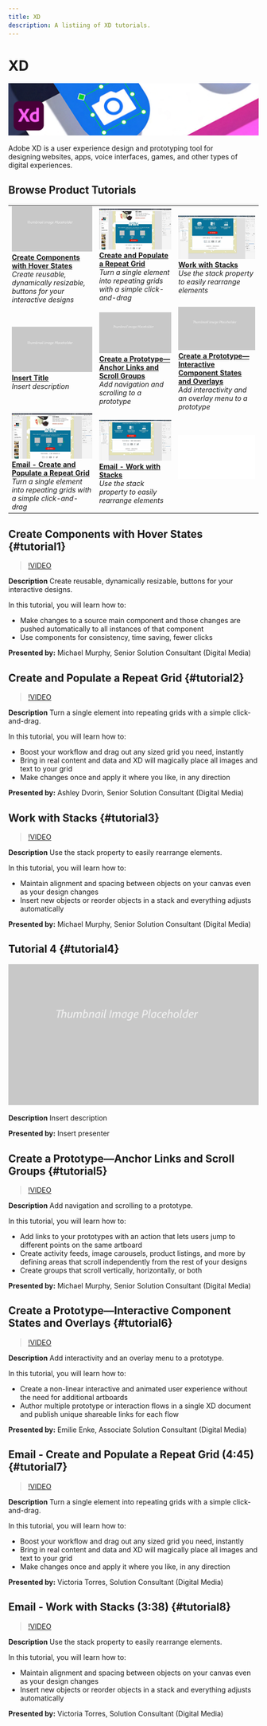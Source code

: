 ```yaml
---
title: XD
description: A listiing of XD tutorials.
---
```


# XD

![Tutorial Hero Image](../assets/XD.jpg)

Adobe XD is a user experience design and prototyping tool for designing websites, apps, voice interfaces, games, and other types of digital experiences.

## Browse Product Tutorials

<table>
<tr>
 <td>
   <a href="xd.md#tutorial1">
      <img alt="Create Components with Hover States" src="../assets/table_placeholder.png" />
   </a>
    <div>
   <a href="xd.md#tutorial1"><strong>Create Components with Hover States</strong></a>
    </div>
    <em>Create reusable, dynamically resizable, buttons for your interactive designs</em>
    <br>
  </td>
  <td>
    <a href="xd.md#tutorial2">
        <img alt="Create and Populate a Repeat Grid" src="../assets/xd_repeat_torres.jpg" />
    </a>
    <div>
    <a href="xd.md#tutorial2"><strong>Create and Populate a Repeat Grid</strong></a>
    </div>
    <em>Turn a single element into repeating grids with a simple click-and-drag</em>
    <br>
  </td>
  <td>
   <a href="xd.md#tutorial3">
      <img alt="Work with Stacks" src="../assets/xd_stacks_torres.jpg" />
   </a>
    <div>
    <a href="xd.md#tutorial3"><strong>Work with Stacks</strong></a>
    </div>
    <em>Use the stack property to easily rearrange elements</em>
    <br>
  </td>
</tr>
<tr>
 <td>
   <a href="xd.md#tutorial4">
      <img alt="Insert Title" src="../assets/table_placeholder.png" />
   </a>
    <div>
   <a href="xd.md#tutorial4"><strong>Insert Title</strong></a>
    </div>
    <em>Insert description</em>
    <br>
  </td>
  <td>
    <a href="xd.md#tutorial5">
        <img alt="Create a Prototype—Anchor Links and 
Scroll Groups" src="../assets/table_placeholder.png" />
    </a>
    <div>
    <a href="xd.md#tutorial5"><strong>Create a Prototype—Anchor Links and 
Scroll Groups</strong></a>
    </div>
    <em>Add navigation and scrolling to a prototype</em>
    <br>
  </td>
  <td>
   <a href="xd.md#tutorial6">
      <img alt="Create a Prototype—Interactive Component 
States and Overlays" src="../assets/table_placeholder.png" />
   </a>
    <div>
    <a href="xd.md#tutorial6"><strong>Create a Prototype—Interactive Component 
States and Overlays</strong></a>
    </div>
    <em>Add interactivity and an overlay menu to a prototype</em>
    <br>
  </td>
</tr>
<tr>
 <td>
   <a href="xd.md#tutorial7">
      <img alt="Email - Create and Populate a Repeat Grid" src="../assets/xd_repeat_torres.jpg" />
   </a>
    <div>
   <a href="xd.md#tutorial7"><strong>Email - Create and Populate a Repeat Grid</strong></a>
    </div>
    <em>Turn a single element into repeating grids with a simple click-and-drag</em>
    <br>
  </td>
  <td>
    <a href="xd.md#tutorial8">
        <img alt="Email - Work with Stacks" src="../assets/xd_stacks_torres.jpg" />
    </a>
    <div>
    <a href="xd.md#tutorial8"><strong>Email - Work with Stacks</strong></a>
    </div>
    <em>Use the stack property to easily rearrange elements</em>
    <br>
  </td>
  <td>
    <img alt="Spacer" src="../assets/Whitespacer.png" />
    <div>
    <br>
  </td>
</tr>
</table>

## Create Components with Hover States {#tutorial1}

>[!VIDEO](https://video.tv.adobe.com/v/326874?hidetitle=true)

**Description**
Create reusable, dynamically resizable, buttons for your interactive designs.

In this tutorial, you will learn how to:
* Make changes to a source main component and those changes are pushed automatically to all instances of that component
* Use components for consistency, time saving, fewer clicks

**Presented by:**
Michael Murphy, Senior Solution Consultant (Digital Media)

## Create and Populate a Repeat Grid {#tutorial2}

>[!VIDEO](https://video.tv.adobe.com/v/326955?hidetitle=true)

**Description**
Turn a single element into repeating grids with a simple click-and-drag.

In this tutorial, you will learn how to:
* Boost your workflow and drag out any sized grid you need, instantly
* Bring in real content and data and XD will magically place all images and text to your grid
* Make changes once and apply it where you like, in any direction

**Presented by:**
Ashley Dvorin, Senior Solution Consultant (Digital Media)

## Work with Stacks {#tutorial3}

>[!VIDEO](https://video.tv.adobe.com/v/326956?hidetitle=true)

**Description**
Use the stack property to easily rearrange elements.

In this tutorial, you will learn how to:
* Maintain alignment and spacing between objects on your canvas even as your design changes
* Insert new objects or reorder objects in a stack and everything adjusts automatically

**Presented by:**
Michael Murphy, Senior Solution Consultant (Digital Media)

## Tutorial 4 {#tutorial4}

![Video Hero Placeholder Image](../assets/table_placeholder.png)

**Description**
Insert description

**Presented by:** 
Insert presenter

## Create a Prototype—Anchor Links and Scroll Groups {#tutorial5}

>[!VIDEO](https://video.tv.adobe.com/v/326957?hidetitle=true)

**Description**
Add navigation and scrolling to a prototype.

In this tutorial, you will learn how to:
* Add links to your prototypes with an action that lets users jump to different points on the same artboard  
* Create activity feeds, image carousels, product listings, and more by defining areas that scroll independently from the rest of your designs
* Create groups that scroll vertically, horizontally, or both

**Presented by:**
Michael Murphy, Senior Solution Consultant (Digital Media)

## Create a Prototype—Interactive Component States and Overlays {#tutorial6}

>[!VIDEO](https://video.tv.adobe.com/v/326958?hidetitle=true)

**Description**
Add interactivity and an overlay menu to a prototype.

In this tutorial, you will learn how to:
* Create a non-linear interactive and animated user experience without the need for additional artboards
* Author multiple prototype or interaction flows in a single XD document and publish unique shareable links for each flow

**Presented by:** 
Emilie Enke, Associate Solution Consultant (Digital Media)

## Email - Create and Populate a Repeat Grid (4:45) {#tutorial7}

>[!VIDEO](https://video.tv.adobe.com/v/326775?hidetitle=true)

**Description**
Turn a single element into repeating grids with a simple click-and-drag.

In this tutorial, you will learn how to:
* Boost your workflow and drag out any sized grid you need, instantly
* Bring in real content and data and XD will magically place all images and text to your grid
* Make changes once and apply it where you like, in any direction

**Presented by:**
Victoria Torres, Solution Consultant (Digital Media)

## Email - Work with Stacks (3:38) {#tutorial8}

>[!VIDEO](https://video.tv.adobe.com/v/326759?hidetitle=true)

**Description**
Use the stack property to easily rearrange elements.

In this tutorial, you will learn how to:
* Maintain alignment and spacing between objects on your canvas even as your design changes
* Insert new objects or reorder objects in a stack and everything adjusts automatically

**Presented by:**
 Victoria Torres, Solution Consultant (Digital Media)